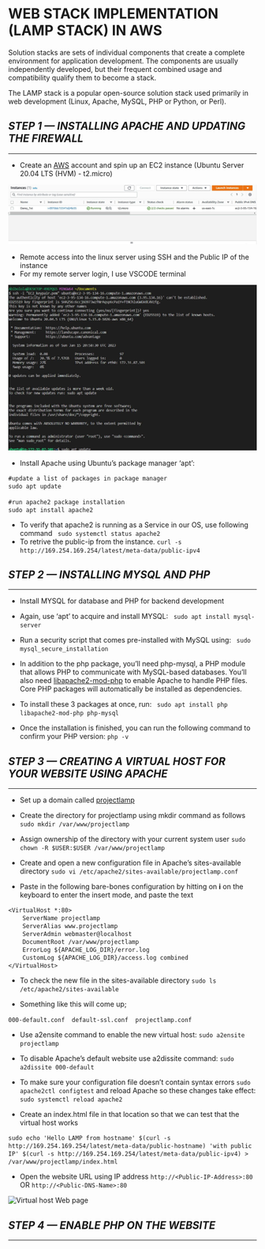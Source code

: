 # WEB STACK IMPLEMENTATION (LAMP STACK) IN AWS
Solution stacks are sets of individual components that create a complete environment for application development. The components are usually independently developed, but their frequent combined usage and compatibility qualify them to become a stack.

The LAMP stack is a popular open-source solution stack used primarily in web development (Linux, Apache, MySQL, PHP or Python, or Perl).
## _STEP 1 — INSTALLING APACHE AND UPDATING THE FIREWALL_
---
- Create an [AWS](aws.amazon.com) account and spin up an EC2 instance (Ubuntu Server 20.04 LTS (HVM) - t2.micro)

![LAMP EC2](https://github.com/abibolola/dareyio-Projects/blob/main/Screenshots/Project1/running%20ec2%20instance.JPG)

- Remote access into the linux server using SSH and the Public IP of the instance
- For my remote server login, I use VSCODE terminal

![EC2 remote access](https://github.com/abibolola/dareyio-Projects/blob/main/Screenshots/Project1/login%20to%20the%20ec2%20instance.JPG)

- Install Apache using Ubuntu’s package manager ‘apt’:
```
#update a list of packages in package manager
sudo apt update

#run apache2 package installation
sudo apt install apache2
```
- To verify that apache2 is running as a Service in our OS, use following command ``` sudo systemctl status apache2```
- To retrive the public-ip from the instance. ```curl -s http://169.254.169.254/latest/meta-data/public-ipv4```

## _STEP 2 — INSTALLING MYSQL AND PHP_
---
- Install MYSQL for database and PHP for backend development

- Again, use ‘apt’ to acquire and install MYSQL: ``` sudo apt install mysql-server```
- Run a security script that comes pre-installed with MySQL using: ``` sudo mysql_secure_installation```
-  In addition to the php package, you’ll need php-mysql, a PHP module that allows PHP to communicate with MySQL-based databases. You’ll also need [libapache2-mod-php]() to enable Apache to handle PHP files. Core PHP packages will automatically be installed as dependencies.
- To install these 3 packages at once, run: ``` sudo apt install php libapache2-mod-php php-mysql```
- Once the installation is finished, you can run the following command to confirm your PHP version: ```php -v```

## _STEP 3 — CREATING A VIRTUAL HOST FOR YOUR WEBSITE USING APACHE_
---
- Set up a domain called [projectlamp]()
- Create the directory for projectlamp using mkdir command as follows ```sudo mkdir /var/www/projectlamp```

- Assign ownership of the directory with your current system user ```sudo chown -R $USER:$USER /var/www/projectlamp```

- Create and open a new configuration file in Apache’s sites-available directory ```sudo vi /etc/apache2/sites-available/projectlamp.conf```
- Paste in the following bare-bones configuration by hitting on **i** on the keyboard to enter the insert mode, and paste the text
```
<VirtualHost *:80>
    ServerName projectlamp
    ServerAlias www.projectlamp 
    ServerAdmin webmaster@localhost
    DocumentRoot /var/www/projectlamp
    ErrorLog ${APACHE_LOG_DIR}/error.log
    CustomLog ${APACHE_LOG_DIR}/access.log combined
</VirtualHost>
```

- To check the new file in the sites-available directory ```sudo ls /etc/apache2/sites-available```

- Something like this will come up;

```000-default.conf  default-ssl.conf  projectlamp.conf```

- Use a2ensite command to enable the new virtual host: ```sudo a2ensite projectlamp```

- To disable Apache’s default website use a2dissite command: ```sudo a2dissite 000-default```
- To make sure your configuration file doesn’t contain syntax errors ```sudo apache2ctl configtest```
 and reload Apache so these changes take effect: ```sudo systemctl reload apache2```
- Create an index.html file in that location so that we can test that the virtual host works
```
sudo echo 'Hello LAMP from hostname' $(curl -s http://169.254.169.254/latest/meta-data/public-hostname) 'with public IP' $(curl -s http://169.254.169.254/latest/meta-data/public-ipv4) > /var/www/projectlamp/index.html
```

- Open the website URL using IP address ```http://<Public-IP-Address>:80```  OR  ```http://<Public-DNS-Name>:80```

![Virtual host Web page](https://github.com/abibolola/dareyio-Projects/blob/main/Screenshots/Project1/virtual%20host%20web-page.JPG)

## _STEP 4 — ENABLE PHP ON THE WEBSITE_
----
